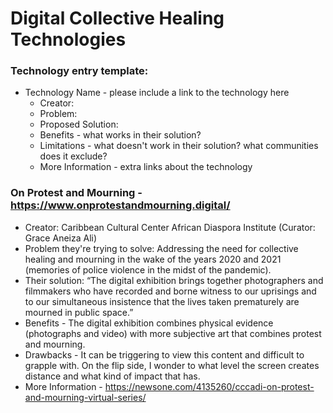# Digital Collective Healing Technologies


### Technology entry template:
- Technology Name - please include a link to the technology here
  - Creator:
  - Problem:
  - Proposed Solution:
  - Benefits - what works in their solution?
  - Limitations - what doesn't work in their solution? what communities does it exclude? 
  - More Information - extra links about the technology



### On Protest and Mourning - https://www.onprotestandmourning.digital/
  - Creator: Caribbean Cultural Center African Diaspora Institute (Curator: Grace Aneiza Ali)
  - Problem they're trying to solve: Addressing the need for collective healing and mourning in the wake of the years 2020 and 2021 (memories of police violence in the midst of the pandemic).
  - Their solution: “The digital exhibition brings together photographers and filmmakers who have recorded and borne witness to our uprisings and to our simultaneous insistence that the lives taken prematurely are mourned in public space.” 
  - Benefits - The digital exhibition combines physical evidence (photographs and video) with more subjective art that combines protest and mourning.
  - Drawbacks - It can be triggering to view this content and difficult to grapple with.  On the flip side, I wonder to what level the screen creates distance and what kind of impact that has. 
  - More Information - https://newsone.com/4135260/cccadi-on-protest-and-mourning-virtual-series/

